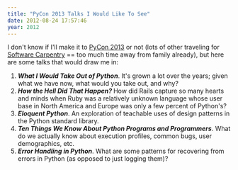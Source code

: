 ```yaml
---
title: "PyCon 2013 Talks I Would Like To See"
date: 2012-08-24 17:57:46
year: 2012
---
```

I don't know if I'll make it to <a href="https://us.pycon.org/2013/">PyCon 2013</a> or not (lots of other traveling for <a href="https://software-carpentry.org">Software Carpentry</a> == too much time away from family already), but here are some talks that would draw me in:
<ol>
  <li><strong><em>What I Would Take Out of Python</em></strong>. It's grown a lot over the years; given what we have now, what would you take out, and why?</li>
  <li><strong><em>How the Hell Did That Happen?</em> </strong>How did Rails capture so many hearts and minds when Ruby was a relatively unknown language whose user base in North America and Europe was only a few percent of Python's?</li>
  <li><strong><em>Eloquent Python</em></strong>. An exploration of teachable uses of design patterns in the Python standard library.</li>
  <li><strong><em>Ten Things We Know About Python Programs and Programmers</em></strong>. What do we actually know about execution profiles, common bugs, user demographics, etc.</li>
  <li><strong><em>Error Handling in Python</em></strong>. What are some patterns for recovering from errors in Python (as opposed to just logging them)?</li>
</ol>
